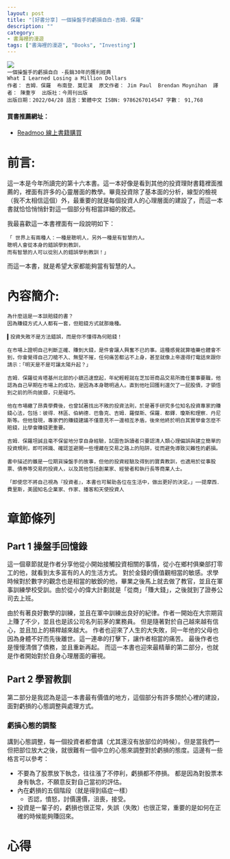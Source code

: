 ```yaml
---
layout: post
title: "[好書分享] 一個操盤手的虧損自白-吉姆．保羅"
description: ""
category: 
- 書海裡的漫遊
tags: ["書海裡的漫遊", "Books", "Investing"]
---
```


<div><a href="http://moo.im/a/kxzGOV" title="一個操盤手的虧損自白"><img src="https://cdn.readmoo.com/cover/gm/lei9oam_210x315.jpg?v=0"></a></div


```
一個操盤手的虧損自白 -長銷30年的獲利經典
What I Learned Losing a Million Dollars
作者： 吉姆．保羅  布南登．莫尼漢  原文作者： Jim Paul  Brendan Moynihan  譯者： 陳重亨  出版社：今周刊出版 
出版日期：2022/04/28 語言：繁體中文 ISBN: 9786267014547 字數： 91,768
```

#### 買書推薦網址：

- [Readmoo 線上書籍購買](http://moo.im/a/kxzGOV)

# 前言:

這一本是今年所讀完的第十六本書。這一本好像是看到其他的投資理財書籍裡面推薦的，裡面有許多的心靈層面的教學。畢竟投資除了基本面的分析，線型的檢視（我不太相信這個）外，最重要的就是每個投資人的心理層面的建設了，而這一本書就恰恰悄悄針對這一個部分有相當詳細的敘述。

我最喜歡這一本書裡面有一段說明如下：

```
「 世界上有兩種人：一種是聰明人，另外一種是有智慧的人。
聰明人會從本身的錯誤學到教訓，
而有智慧的人可以從別人的錯誤學到教訓！」
```

而這一本書，就是希望大家都能夠當有智慧的人。

# 內容簡介:

```
為什麼這是一本談賠錢的書？
因為賺錢方式人人都有一套，但賠錢方式就那幾種。

▍投資失敗不是方法錯誤，而是你不懂得為何賠錢！

在市場上證明自己判斷正確、賺到大錢，是件會讓人興奮不已的事。這種感覺就算嗑藥也體會不到，你會覺得自己刀槍不入、無堅不摧，任何痛苦都沾不上身，甚至就像上帝還得打電話來跟你請示：「明天是不是可讓太陽升起？」

吉姆．保羅從肯塔基州北部的小鎮迅速竄起，年紀輕輕就在芝加哥商品交易所擔任董事要職，他認為自己早期在市場上的成功，是因為本身聰明過人。直到他吐回獲利還欠了一屁股債，才領悟到之前的所向披靡，只是碰巧。

他在市場繳了昂貴學費後，也曾試著找出不敗的投資法則，於是著手研究多位知名投資專家的賺錢心法，包括：彼得．林區、伯納德．巴魯克、吉姆．羅傑斯、保羅．都鐸．瓊斯和理察．丹尼斯等。但他發現，專家們的賺錢建議不僅意見不一還相互矛盾，後來他終於明白其實學會怎麼不賠錢，比學會賺錢更重要。

吉姆．保羅坦誠且毫不保留地分享自身經驗，試圖告訴讀者只要認清人類心理偏誤與建立簡單的投資規則，即可辨識、確認並避開一些埋藏在交易之路上的陷阱，從而避免導致災難性的虧損。

書中描述的雖是一位期貨操盤手的故事，但他的投資經驗及得到的寶貴教訓，也適用於從事股票、債券等交易的投資人，以及其他包括創業家、經營者和執行長等商業人士。

「即使您不將自己視為『投資者』，本書也可幫助各位在生活中，做出更好的決定。」──提摩西．費里斯，美國知名企業家、作家、播客和天使投資人
```

# 章節條列

## Part 1 操盤手回憶錄

這一個章節就是作者分享他從小開始接觸投資相關的事情，從小在鄉村俱樂部打零工的他，就看到太多富有的人的生活方式。 對於金錢的價值觀相當的敏感。求學時候對於數字的觀念也是相當的敏銳的他，畢業之後馬上就去做了教官，並且在軍事訓練學校受訓。由於從小的偉大計劃就是「從商」「賺大錢」，之後就到了證券公司去上班。

由於有著良好數學的訓練，並且在軍中訓練出良好的紀律。作者一開始在大宗期貨上賺了不少，並且也是該公司名列前茅的業務員。 但是隨著對於自己越來越有信心，並且加上的槓桿越來越大。 作者也迎來了人生的大失敗，同一年他的父母也因為身體不好而先後離世。這一連串的打擊下，讓作者相當的痛苦。 最後作者也是慢慢清償了債務，並且重新再起。 而這一本書也迎來最精華的第二部分，也就是作者開始對於自身心理層面的審視。

## Part 2 學習教訓

第二部分是我認為是這一本書最有價值的地方，這個部分有許多關於心裡的建設，面對虧損的心態調整與處理方式。

### 虧損心態的調整

講到心態調整，每一個投資者都會講（尤其還沒有放部位的時候）。但是當我們一但把部位放大之後，就很難有一個中立的心態來調整對於虧損的態度。這邊有一些格言可以參考：

- 不要為了股票放下執念，往往漲了不停利，虧損都不停損。 都是因為對股票本身有執念，不願意反對自己當初的評估。
- 內在虧損的五個階段（就是得到癌症一樣）
  - 否認，憤怒，討價還價，沮喪，接受。
- 投資是一輩子的，虧損也很正常，失誤（失敗）也很正常，重要的是如何在正確的時候能夠賺回來。









# 心得

